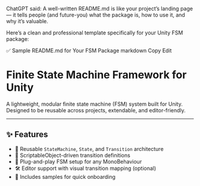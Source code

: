 ChatGPT said:
A well-written README.md is like your project’s landing page — it tells people (and future-you) what the package is, how to use it, and why it’s valuable.

Here’s a clean and professional template specifically for your Unity FSM package:

✅ Sample README.md for Your FSM Package
markdown
Copy
Edit
# Finite State Machine Framework for Unity

A lightweight, modular finite state machine (FSM) system built for Unity.  
Designed to be reusable across projects, extendable, and editor-friendly.

---

## ✨ Features

- 🔁 Reusable `StateMachine`, `State`, and `Transition` architecture
- 🎯 ScriptableObject-driven transition definitions
- 🧱 Plug-and-play FSM setup for any MonoBehaviour
- 🛠️ Editor support with visual transition mapping (optional)
- 🧪 Includes samples for quick onboarding